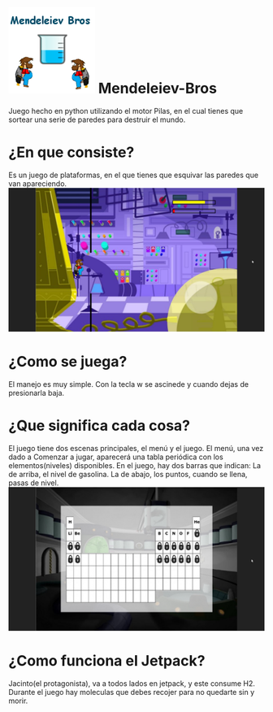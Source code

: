 ![Logo](logo.png) 
Mendeleiev-Bros
===============

Juego hecho en python utilizando el motor Pilas, en el cual tienes que sortear una serie de paredes para destruir el mundo.

¿En que consiste?
===============
Es un juego de plataformas, en el que tienes que esquivar las paredes que van apareciendo.
![enqueconsiste](imagenes/img1.png) 


¿Como se juega?
===============
El manejo es muy simple. Con la tecla w se ascinede y cuando dejas de presionarla baja.


¿Que significa cada cosa?
===============
El juego tiene dos escenas principales, el menú y el juego.
El menú, una vez dado a Comenzar a jugar, aparecerá una tabla periódica con los elementos(niveles) disponibles.
En el juego, hay dos barras que indican: La de arriba, el nivel de gasolina. La de abajo, los puntos, cuando se llena, pasas de nivel.
![enqueconsiste](imagenes/img2.png) 



¿Como funciona el Jetpack?
===============
Jacinto(el protagonista), va a todos lados en jetpack, y este consume H2. Durante el juego hay moleculas que debes recojer para no quedarte sin y morir. 
